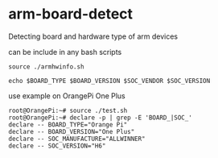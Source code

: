 # arm-board-detect
Detecting board and hardware type of arm devices

can be include in any bash scripts

```
source ./armhwinfo.sh

echo $BOARD_TYPE $BOARD_VERSION $SOC_VENDOR $SOC_VERSION

```

use example on OrangePi One Plus

```
root@OrangePi:~# source ./test.sh 
root@OrangePi:~# declare -p | grep -E 'BOARD_|SOC_'
declare -- BOARD_TYPE="Orange Pi"
declare -- BOARD_VERSION="One Plus"
declare -- SOC_MANUFACTURE="ALLWINNER"
declare -- SOC_VERSION="H6"

```
